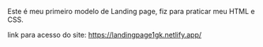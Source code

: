 Este é meu primeiro modelo de Landing page, fiz para praticar meu HTML e CSS.

link para acesso do site: https://landingpage1gk.netlify.app/
